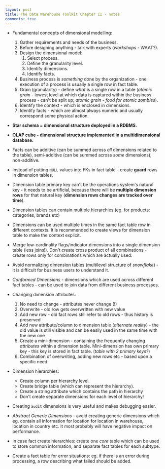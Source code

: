 ```yaml
---
layout: post
title: The Data Warehouse Toolkit Chapter II - notes
comments: true
---
```


* Fundamental concepts of dimensional modelling:
   1. Gather requirements and needs of the business.
   2. Before designing anything - talk with experts (_workshops_ - WAAT?).
   3. Design the dimensional model:
      1. Select process.
      2. Define the granularity level.
      3. Identify dimensions.
      4. Identify facts.
   4. Business process is _something_ done by the organization - one execution of a process is usually a single row in fact table.
   5. Grain (granularity) - define *what* is a single row in a table (_atomic grain_ - lowest level at which data is captured within the business process - can't be split up; _atomic grain - food for atomic zombies_).
   6. Identify the context - which is enclosed in dimensions.
   7. Identify facts - which are almost always numeric and usually correspond some physical action.

* **Star schema = dimensional structure deployed in a RDBMS.**
* **OLAP cube - dimensional structure implemented in a multidimensional database.**
* Facts can be additive (can be summed across _all_ dimensions related to the table), semi-additive (can be summed across _some_ dimensions), non-additive.
* Instead of putting `NULL` values into FKs in fact table - create **guard** rows in dimension tables.
* Dimension table primary key can't be the operations system's natural key - it needs to be artificial, because there will be **multiple dimension rows** for that natural key (**dimension rows changes are tracked over time**).
* Dimension tables can contain multiple hierarchies (eg. for products: categories, brands etc)
* Dimensions can be used multiple times in the same fact table row in different contexts. It is recommended to create views for dimension table to make the context explicit.
* Merge low-cardinality flags/indicator dimensions into a single dimension table (less joins!). Don't create cross product of all combinations - create rows only for combinations which are actually used.
* Avoid normalizing dimension tables (multilevel structure of _snowflake_) - it is difficult for business users to understand it.
* _Conformed Dimensions_ - dimensions which are used across different fact tables - can be used to join data from different business processes.
* Changing dimension attributes:
  1. No need to change - attributes never change (!)
  2. Overwrite - old row gets overwritten with new value
  3. Add new row - old fact rows still refer to old rows - thus history is preserved
  4. Add new attribute/column to dimension table (_alternate reality_) - the old value is still visible and can be easily used in the same time with the new one
  5. Create a mini-dimension - containing the frequently changing _attributes_ within a dimension table. Mini-dimension has own primary key - this key is stored in fact table. (_table with 2 primary keys?_)
  6. Combination of overwriting, adding new rows etc - based upon a specific need. 

* Dimension hierarchies:
  * Create column per hierarchy level.
  * Create bridge table (which can represent the hierarchy).
  * Create a string attribute which contains the path in hierarchy
  * Don't create separate dimensions for each level of hierarchy! 

* Creating `audit` dimensions is very useful and makes debugging easier.
* _Abstract Generic Dimensions_ - avoid creating generic dimensions which eg. contain all information for location for location in warehouse, location in country etc. It most probably will have negative impact on performance.
* In case fact create hierarchies: create one _core_ table which can be used to store common information, and separate fact tables for each subtype.
* Create a fact table for error situations: eg. if there is an error during processing, a row describing what failed should be added.
